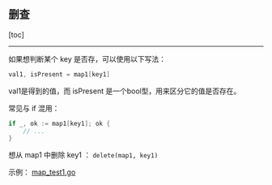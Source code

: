 ## 删查

[toc]

---

如果想判断某个 key 是否存，可以使用以下写法：
```go
val1, isPresent = map1[key1]
```

val1是得到的值，而 isPresent 是一个bool型，用来区分它的值是否存在。

常见与 if 混用：
```go
if _, ok := map1[key1]; ok {
    // ...
}
```

想从 map1 中删除 key1 ： `delete(map1, key1)`

示例： [map_test1.go](07_src/map_test1.go)

